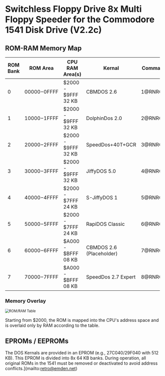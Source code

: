 # Switchless Floppy Drive 8x Multi Floppy Speeder for the Commodore 1541 Disk Drive (V2.2c)



## ROM-RAM Memory Map

| ROM Bank | ROM Area      | CPU RAM Area(s)     | Kernal                   | Command |
| -------- | ------------- | ------------------- | ------------------------ | ------- |
| 0        | $00000-$0FFFF | $2000 - $9FFF 32 KB | CBMDOS 2.6               | 1@RNROM |
| 1        | $10000-$1FFFF | $2000 - $9FFF 32 KB | DolphinDos 2.0           | 2@RNROM |
| 2        | $20000-$2FFFF | $2000 - $9FFF 32 KB | SpeedDos+40T+GCR         | 3@RNROM |
| 3        | $30000-$3FFFF | $2000 - $9FFF 32 KB | JiffyDOS 5.0             | 4@RNROM |
| 4        | $40000-$4FFFF | $2000 - $7FFF 24 KB | S-JiffyDOS 1             | 5@RNROM |
| 5        | $50000-$5FFFF | $2000 - $7FFF 24 KB | RapiDOS Classic          | 6@RNROM |
| 6        | $60000-$6FFFF | $A000 - $BFFF 08 KB | CBMDOS 2.6 (Placeholder) | 7@RNROM |
| 7        | $70000-$7FFFF | $A000 - $BFFF 08 KB | SpeedDos 2.7 Expert      | 8@RNROM |



### Memory Overlay

<img src="https://github.com/FraEgg/commodore-1541-switchless-floppydrive-8x-multi-floppy-speeder/blob/master/images/v2.2c_Tabelle_ROM-RAM.png?raw=true" title="ROM/RAM Table" alt="ROM/RAM Table" style="zoom:80%;">

Starting from $2000, the ROM is mapped into the CPU's address space and is overlaid only by RAM according to the table.



## EPROMs / EEPROMs

The DOS Kernals are provided in an EPROM (e.g., 27C040/29F040 with 512 KB). This EPROM is divided into 8x 64 KB banks. During operation, all original ROMs in the 1541 must be removed or deactivated to avoid address conflicts.](mailto:retro@emden.net)
